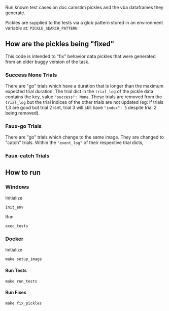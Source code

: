 Run known test cases on doc camstim pickles and the vba dataframes they generate.

Pickles are supplied to the tests via a glob pattern stored in an environment variable at: `PICKLE_SEARCH_PATTERN`

## How are the pickles being "fixed"

This code is intended to "fix" behavior data pickles that were generated from an older buggy version of the task.

### Success None Trials

There are "go" trials which have a duration that is longer than the maximum expected trial duration. The trial dict in the `trial_log` of the pickle data contains the key, value `"success": None`. These trials are removed from the `trial_log` but the trial indices of the other trials are not updated (eg: if trials 1,3 are good but trial 2 isnt, trial 3 will still have `"index": 3` despite trial 2 being removed).

### Faux-go Trials

There are "go" trials which change to the same image. They are changed to "catch" trials. Within the `"event_log"` of their respective trial dicts,

### Faux-catch Trials

## How to run

### Windows

Initialize

```
init_env
```

Run

```
exec_tests
```

### Docker

Initialize

```
make setup_image
```

#### Run Tests

```
make run_tests
```

#### Run Fixes

```
make fix_pickles
```
